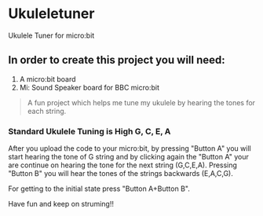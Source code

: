 # Ukuleletuner 
Ukulele Tuner for micro:bit

## In order to create this project you will need:
1) A micro:bit board
2) Mi: Sound Speaker board for BBC micro:bit

> A fun project which helps me tune my ukulele by hearing the tones for each string.

### Standard Ukulele Tuning is High G, C, E, A

After you upload the code to your micro:bit, by pressing "Button A" you will start hearing the tone of G string
and by clicking again the "Button A" your are continue on hearing the tone for the next string (G,C,E,A).
Pressing "Button B" you will hear the tones of the strings backwards (E,A,C,G).

For getting to the initial state press "Button A+Button B".

Have fun and keep on struming!!
